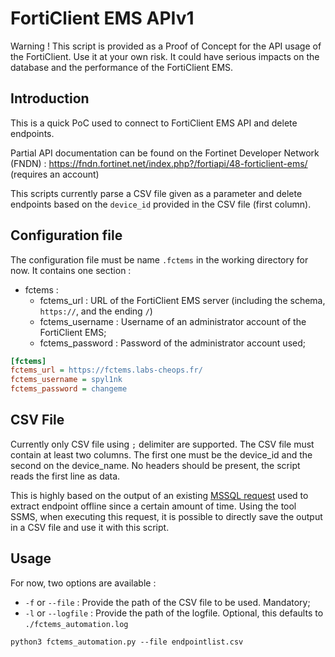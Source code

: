 # FortiClient EMS APIv1

Warning ! This script is provided as a Proof of Concept for the API usage of the FortiClient.
Use it at your own risk. It could have serious impacts on the database and the performance of the FortiClient EMS.

## Introduction

This is a quick PoC used to connect to FortiClient EMS API and delete endpoints.

Partial API documentation can be found on the Fortinet Developer Network (FNDN) : https://fndn.fortinet.net/index.php?/fortiapi/48-forticlient-ems/ (requires an account)

This scripts currently parse a CSV file given as a parameter and delete endpoints based on the `device_id` provided in the CSV file (first column).

## Configuration file

The configuration file must be name `.fctems` in the working directory for now.
It contains one section :
- fctems :
    - fctems_url : URL of the FortiClient EMS server (including the schema, `https://`, and the ending `/`)
    - fctems_username : Username of an administrator account of the FortiClient EMS;
    - fctems_password : Password of the administrator account used;

```INI
[fctems]
fctems_url = https://fctems.labs-cheops.fr/
fctems_username = spyl1nk
fctems_password = changeme
```

## CSV File

Currently only CSV file using `;` delimiter are supported.
The CSV file must contain at least two columns. The first one must be the device_id and the second on the device_name.
No headers should be present, the script reads the first line as data.

This is highly based on the output of an existing [MSSQL request](https://github.com/SpyL1nk/forticlientems-sql-collection/blob/main/spGetOfflineEndpointListSince.sql) used to extract endpoint offline since a certain amount of time.
Using the tool SSMS, when executing this request, it is possible to directly save the output in a CSV file and use it with this script.

## Usage

For now, two options are available :
- `-f` or `--file` : Provide the path of the CSV file to be used. Mandatory;
- `-l` or `--logfile` : Provide the path of the logfile. Optional, this defaults to `./fctems_automation.log`

```
python3 fctems_automation.py --file endpointlist.csv
```
